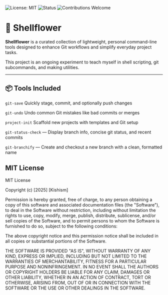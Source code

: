 ![License: MIT](https://img.shields.io/badge/License-MIT-green.svg)
![Status](https://img.shields.io/badge/status-experimental-orange.svg)
![Contributions Welcome](https://img.shields.io/badge/contributions-welcome-brightgreen.svg)


# 🌸 Shellflower 


**Shellflower** is a curated collection of lightweight, personal command-line tools designed to enhance Git workflows and simplify everyday project tasks. 

This project is an ongoing experiment to teach myself in shell scripting, git subcommands, and making utilities.

---

## 📦 Tools Included

`git-save`  Quickly stage, commit, and optionally push changes

`git-undo` Undo common Git mistakes like bad commits or merges

`project-init` Scaffold new projects with templates and Git setup

`git-status-check` — Display branch info, concise git status, and recent commits  

`git-branchify` — Create and checkout a new branch with a clean, formatted name 

## MIT License

MIT License

Copyright (c) [2025] [Kishism]

Permission is hereby granted, free of charge, to any person obtaining a copy
of this software and associated documentation files (the "Software"), to deal
in the Software without restriction, including without limitation the rights
to use, copy, modify, merge, publish, distribute, sublicense, and/or sell
copies of the Software, and to permit persons to whom the Software is
furnished to do so, subject to the following conditions:

The above copyright notice and this permission notice shall be included in all
copies or substantial portions of the Software.

THE SOFTWARE IS PROVIDED "AS IS", WITHOUT WARRANTY OF ANY KIND, EXPRESS OR
IMPLIED, INCLUDING BUT NOT LIMITED TO THE WARRANTIES OF MERCHANTABILITY,
FITNESS FOR A PARTICULAR PURPOSE AND NONINFRINGEMENT. IN NO EVENT SHALL THE
AUTHORS OR COPYRIGHT HOLDERS BE LIABLE FOR ANY CLAIM, DAMAGES OR OTHER
LIABILITY, WHETHER IN AN ACTION OF CONTRACT, TORT OR OTHERWISE, ARISING FROM,
OUT OF OR IN CONNECTION WITH THE SOFTWARE OR THE USE OR OTHER DEALINGS IN THE
SOFTWARE.
